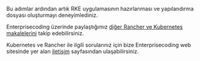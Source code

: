 Bu adımlar ardından artık RKE uygulamasının hazırlanması ve yapılandırma dosyası oluşturmayı deneyimlediniz.

Enterprisecoding üzerinde paylaştığımız [diğer Rancher ve Kubernetes makalelerini](http://www.enterprisecoding.com/post/tag/kubernetes) takip edebilirsiniz.

Kubernetes ve Rancher ile ilgili sorularınız için bize Enterprisecoding web sitesinde yer alan [iletişim](https://enterprisecoding.com/iletisim/) sayfasından ulaşabilirsiniz.